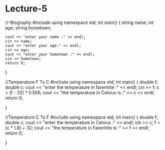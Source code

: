 # Lecture-5
//-Biography
#include <iostream> 
using namespace std;
int main()
{
	string name;
	int age;
	string hometown;

	cout << "enter your name :" << endl;
	cin >> name;
	cout << "enter your age:" << endl;
	cin >> age;
	cout << "enter your hometown :" << endl;
	cin >> hometown;
	return 0;

}
  

	
//Temperature F To C
#include <iostream>
using namespace std;
int main()
{
	double f;
	double c;
	cout << "enter the temperature in farenhite :" << endl;
	cin >> f;
	c = (f - 32) * 0.556;
	cout << "the temperature in Celsius is :" << c << endl;
	return 0;


}




//Temperature C To F
#include <iostream>
using namespace std;
int main()
{
	double f;
	double c;
	cout << "enter the temperature in Celsius :" << endl;
	cin >> c;
	f = (c * 1.8) + 32;
	cout << "the temperature in Farenhite is :" << f << endl;
	return 0;


}
